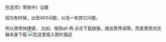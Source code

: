 ﻿在选项》常规中》设置

因为有时候，出现400问题，以及一些其它问题。

所以使用快捷键。
比如，按信alt 再 点击下载链接，就会暂停调用。而是使用浏览器本身下载
![在这里插入图片描述](http://img.yayi.site/csdn/20210311163446618.png-watermaskStyle)

